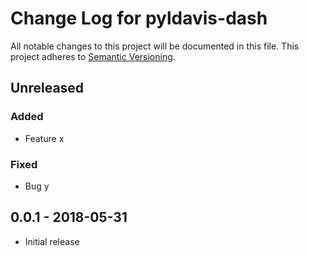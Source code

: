 # Change Log for pyldavis-dash
All notable changes to this project will be documented in this file.
This project adheres to [Semantic Versioning](http://semver.org/).

## Unreleased

### Added
- Feature x

### Fixed
- Bug y

## 0.0.1 - 2018-05-31
- Initial release

[Unreleased]: https://github.com/antisrdy/pyldavis-dash/v0.0.1...HEAD
